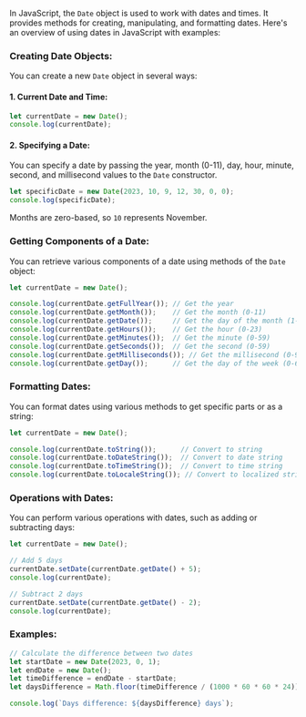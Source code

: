 In JavaScript, the `Date` object is used to work with dates and times. It provides methods for creating, manipulating, and formatting dates. Here's an overview of using dates in JavaScript with examples:

### Creating Date Objects:

You can create a new `Date` object in several ways:

#### 1. **Current Date and Time:**

```javascript
let currentDate = new Date();
console.log(currentDate);
```

#### 2. **Specifying a Date:**

You can specify a date by passing the year, month (0-11), day, hour, minute, second, and millisecond values to the `Date` constructor.

```javascript
let specificDate = new Date(2023, 10, 9, 12, 30, 0, 0);
console.log(specificDate);
```

Months are zero-based, so `10` represents November.

### Getting Components of a Date:

You can retrieve various components of a date using methods of the `Date` object:

```javascript
let currentDate = new Date();

console.log(currentDate.getFullYear()); // Get the year
console.log(currentDate.getMonth());    // Get the month (0-11)
console.log(currentDate.getDate());     // Get the day of the month (1-31)
console.log(currentDate.getHours());    // Get the hour (0-23)
console.log(currentDate.getMinutes());  // Get the minute (0-59)
console.log(currentDate.getSeconds());  // Get the second (0-59)
console.log(currentDate.getMilliseconds()); // Get the millisecond (0-999)
console.log(currentDate.getDay());      // Get the day of the week (0-6, where 0 is Sunday)
```

### Formatting Dates:

You can format dates using various methods to get specific parts or as a string:

```javascript
let currentDate = new Date();

console.log(currentDate.toString());      // Convert to string
console.log(currentDate.toDateString());  // Convert to date string
console.log(currentDate.toTimeString());  // Convert to time string
console.log(currentDate.toLocaleString()); // Convert to localized string
```

### Operations with Dates:

You can perform various operations with dates, such as adding or subtracting days:

```javascript
let currentDate = new Date();

// Add 5 days
currentDate.setDate(currentDate.getDate() + 5);
console.log(currentDate);

// Subtract 2 days
currentDate.setDate(currentDate.getDate() - 2);
console.log(currentDate);
```

### Examples:

```javascript
// Calculate the difference between two dates
let startDate = new Date(2023, 0, 1);
let endDate = new Date();
let timeDifference = endDate - startDate;
let daysDifference = Math.floor(timeDifference / (1000 * 60 * 60 * 24));

console.log(`Days difference: ${daysDifference} days`);
```

